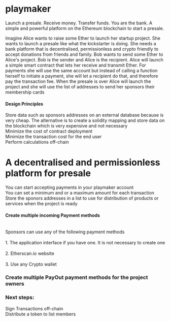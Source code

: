 # playmaker
Launch a presale. Receive money. Transfer funds. You are the bank. A simple and powerful platform on the Ethereum blockchain to start a presale.</br>

Imagine Alice wants to raise some Ether to launch her startup project. She wants to launch a presale like what the kickstarter is doing. She needs a bank platform that is decentralised, permissionless and crypto friendly to accept donations from friends and family. Bob wants to send some Ether to Alice's project. Bob is the sender and Alice is the recipient.
Alice will launch a simple smart contract that lets her receive and transmit Ether. 
For payments she will use the same account but instead of calling a function herself to initiate a payment, she will let a recipient do that, and therefore pay the transaction fee.
When the presale is over Alice will launch the project and she will use the list of addresses to send her sponsors their membership cards


#### Design Principles
Store data such as sponsors addresses on an external database because is very cheap. The alternative is to create a solidity mapping and store data on the blockchain which is very expensive and not necessary</br>
Minimize the cost of contract deployment</br>
Minimize the transaction cost for the end user</br>
Perform calculations off-chain</br>

# A decentralised and permissionless platform for presale
You can start accepting payments in your playmaker account</br>
You can set a minimum and or a maximum amount for each transaction</br>
Store the sponors addresses in a list to use for distribution of products or services when the project is ready</br>
#### Create multiple incoming Payment methods
<br>Sponsors can use any of the following payment methods</br>
<br>1. The application interface if you have one. It is not necessary to create one</br>
<br>2. Etherscan.io website</br>
<br>3. Use any Crypto wallet</br>

### Create multiple PayOut payment methods for the project owners

### Next steps: 
Sign Transactions off-chain</br>
Distribute a token to list members</br>


